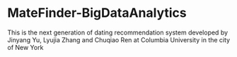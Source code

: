 # MateFinder-BigDataAnalytics
This is the next generation of dating recommendation system developed by Jinyang Yu, Lyujia Zhang and Chuqiao Ren at Columbia University in the city of New York
